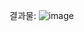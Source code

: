 
결과물:
![image](https://github.com/kangjungmook/web_site/assets/106642094/feb6af79-9a7c-4b65-b9ed-798ec7532c84)





